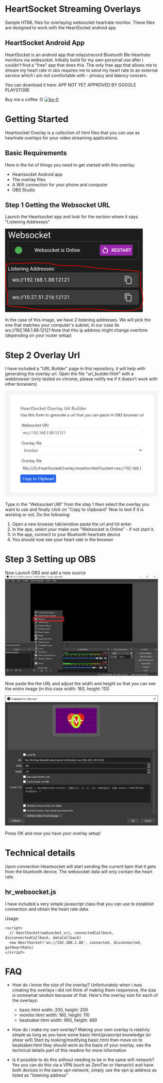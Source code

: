 # HeartSocket Streaming Overlays
Sample HTML files for overlaying websocket heartrate monitor. 
These files are designed to work with the HeartSocket android app


## HeartSocket Android App
HeartSocket is an android app that relays/record Bluetooth Ble Heartrate monitors via websocket.
Initially build for my own personal use after i couldn't find a "free" app that does this.
The only free app that allows me to stream my heart rate in obs requires me to send my heart rate to an external service which i am not comfortable with - privacy and latency concern.

You can download it here: APP NOT YET APPROVED BY GOOGLE PLAYSTORE

Buy me a coffee :D
[![ko-fi](https://ko-fi.com/img/githubbutton_sm.svg)](https://ko-fi.com/I2I01QMMF)


# Getting Started

Heartsocket Overlay is a collection of html files that you can use as heartrate overlays for your video streaming applications.

## Basic Requirements
Here is the list of things you need to get started with this overlay: 
 * Heartsocket Android app
 * The overlay files
 * A Wifi connection for your phone and computer
 * OBS Studio
 
## Step 1 Getting the Websocket URL
Launch the Heartsocket app and look for the section where it says "Listening Addresses"

![Geting the Listening Addresses](./screenshots/listening-address.png)

In the case of this image, we have 2 listening addresses. 
We will pick the one that matches your computer's subnet, in our case its ws://192.168.1.88:12121
Note that this ip address might change overtime (depending on your router setup)

# Step 2 Overlay Url
I have included a "URL Builder" page in this repository, it will help with generating the overlay url.
Open the file "url_builder.html" with a webbrowser (only tested on chrome, please notify me if it doesn't work with other browsers)

![Url Builder](./screenshots/url-builder.png)

Type in the "Websocket URI" from the step 1 then select the overlay you want to use and finally click on "Copy to clipboard"
Now to test if it is working or not. 
Do the following:
1) Open a new browser tab/window paste the url and hit enter.
2) In the app, select your make sure "Websocket is Online" - if not start it.
3) in the app, connect to your Bluetooth heartrate device
4) You should now see your heart rate in the browser


# Step 3 Setting up OBS
Now Launch OBS and add a new source
![Url Builder](./screenshots/obs-sources.png)

Now paste the the URL and adjust the width and height so that you can see the entire image (in this case width: 160, height: 110)

![Url Builder](./screenshots/obs-browser.png)

Press OK and now you have your overlay setup! 

# Technical details
Upon connection Heartsocket will start sending the current bpm that it gets from the bluetooth device.
The websocket data will only contain the heart rate.

## hr_websocket.js
I have included a very simple javascript class that you can use to establish connection and obtain the heart rate data.

Usage:
```
<script>
  // HeartSocket(websocket_uri, connectedCallback, disconnectedCallback, dataCallback)
  new HeartSocket('ws://192.168.1.88', connected, disconnected, getHeartRate)
</script>
```


# FAQ
* How do i know the size of the overlay?
Unfortunately when i was creating the overlays i did not think of making them responsive, the size is somewhat random because of that.
Here's the overlay size for each of the overlays:
  - basic.html width: 200, height: 200
  - monitor.html width: 160, height: 110
  - beatsaber.html width: 960, height: 480

* How do i make my own overlay?
Making your own overlay is relativly simple as long as you have some basic html/javascript knowledge (or shear will)
Start by looking/modifying basic.html then move on to beatsaber.html they should work as the basis of your overlay.
see the technical details part of this readme for more information

* Is it possible to do this without needing to be in the same wifi network?
Yes you can do this via a VPN (such as ZeroTier or Hamachi) and have both devices in the same vpn network, simply use the vpn ip address as listed as "listening address"